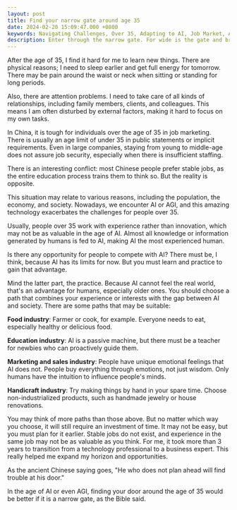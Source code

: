 ```yaml
---
layout: post
title: Find your narrow gate around age 35
date: 2024-02-20 15:09:47.000 +0800
keywords: Navigating Challenges, Over 35, Adapting to AI, Job Market, Artificial Intelligence, Opportunities Beyond 35, Career Growth, Strategies for Success, Changing Job Market, Thriving in AI Era
description: Enter through the narrow gate. For wide is the gate and broad is the road that leads to destruction, and many enter through it - Matthew
---
```


After the age of 35, I find it hard for me to learn new things. There are physical reasons; I need to sleep earlier and get full energy for tomorrow. There may be pain around the waist or neck when sitting or standing for long periods.

Also, there are attention problems. I need to take care of all kinds of relationships, including family members, clients, and colleagues. This means I am often disturbed by external factors, making it hard to focus on my own tasks.

In China, it is tough for individuals over the age of 35 in job marketing. There is usually an age limit of under 35 in public statements or implicit requirements. Even in large companies, staying from young to middle-age does not assure job security, especially when there is insufficient staffing.

There is an interesting conflict: most Chinese people prefer stable jobs, as the entire education process trains them to think so. But the reality is opposite.

This situation may relate to various reasons, including the population, the economy, and society. Nowadays, we encounter AI or AGI, and this amazing technology exacerbates the challenges for people over 35.

Usually, people over 35 work with experience rather than innovation, which may not be as valuable in the age of AI. Almost all knowledge or information generated by humans is fed to AI, making AI the most experienced human.

Is there any opportunity for people to compete with AI? There must be, I think, because AI has its limits for now. But you must learn and practice to gain that advantage.

Mind the latter part, the practice. Because AI cannot feel the real world, that's an advantage for humans, especially older ones. You should choose a path that combines your experience or interests with the gap between AI and society. There are some paths that may be suitable:

**Food industry**: Farmer or cook, for example. Everyone needs to eat, especially healthy or delicious food.

**Education industry**: AI is a passive machine, but there must be a teacher for newbies who can proactively guide them.

**Marketing and sales industry**: People have unique emotional feelings that AI does not. People buy everything through emotions, not just wisdom. Only humans have the intuition to influence people's minds.

**Handicraft industry**: Try making things by hand in your spare time. Choose non-industrialized products, such as handmade jewelry or house renovations.

You may think of more paths than those above. But no matter which way you choose, it will still require an investment of time. It may not be easy, but you must plan for it earlier. Stable jobs do not exist, and experience in the same job may not be as valuable as you think. For me, it took more than 3 years to transition from a technology professional to a business expert. This really helped me expand my horizon and opportunities.

As the ancient Chinese saying goes, "He who does not plan ahead will find trouble at his door."

In the age of AI or even AGI, finding your door around the age of 35 would be better if it is a narrow gate, as the Bible said.